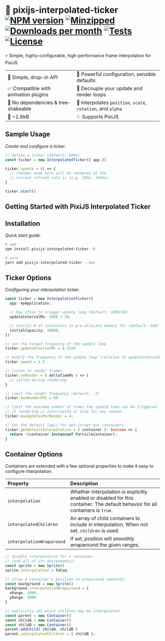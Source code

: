 # 🎥 pixijs-interpolated-ticker &nbsp;[![NPM version](https://img.shields.io/npm/v/pixijs-interpolated-ticker.svg)](https://www.npmjs.com/package/pixijs-interpolated-ticker) [![Minzipped](https://badgen.net/bundlephobia/minzip/pixijs-interpolated-ticker@latest)](https://bundlephobia.com/package/pixijs-interpolated-ticker) [![Downloads per month](https://img.shields.io/npm/dm/pixijs-interpolated-ticker.svg)](https://www.npmjs.com/package/pixijs-interpolated-ticker) [![Tests](https://github.com/reececomo/pixijs-interpolated-ticker/actions/workflows/tests.yml/badge.svg)](https://github.com/reececomo/pixijs-interpolated-ticker/actions/workflows/tests.yml) [![License](https://badgen.net/npm/license/pixijs-interpolated-ticker)](https://github.com/reececomo/pixijs-interpolated-ticker/blob/main/LICENSE)

⚡ Simple, highly-configurable, high-performance frame interpolation for PixiJS

| | |
| ------ | ------ |
| 🔮 Simple, drop-in API | 💪 Powerful configuration, sensible defaults |
| ✅ Compatible with animation plugins | 🚀 Decouple your update and render loops|
| 🍃 No dependencies & tree-shakeable | 🎥 Interpolates `position`, `scale`, `rotation`, and `alpha` |
| 🤏 ~1.6kB | ✨ Supports PixiJS |

## Sample Usage

*Create and configure a ticker.*

```ts
// define a ticker (default: 60Hz)
const ticker = new InterpolatedTicker({ app })

ticker.update = () => {
  // changes made here will be rendered at the
  // current refresh rate is (e.g. 30Hz, 144Hz)
}

ticker.start()
```

## Getting Started with PixiJS Interpolated Ticker

## Installation

*Quick start guide.*

```sh
# npm
npm install pixijs-interpolated-ticker -D

# yarn
yarn add pixijs-interpolated-ticker --dev
```

## Ticker Options

*Configuring your interpolation ticker.*

```ts
const ticker = new InterpolationTicker({
  app: myApplication,

  // how often to trigger update loop (default: 1000/60)
  updateIntervalMs: 1000 / 30,

  // initial # of containers to pre-allocate memory for (default: 500)
  initialCapacity: 10000, 
})

// set the target frequency of the update loop
ticker.updateIntervalMs = 8.3334

// modify the frequency of the update loop (relative to updateIntervalMs)
ticker.speed = 1.5

// listen to render frames
ticker.onRender = ( deltaTimeMs ) => {
  // called during rendering
}

// limit the render frequency (default: -1)
ticker.maxRenderFPS = 60

// limit the maximum number of times the update loop can be triggered
// if rendering is interrupted or slow for any reason
ticker.maxUpdatesPerRender = 4;

// set the default logic for opt-in/opt-out containers
ticker.getDefaultInterpolation = ( container ): boolean => {
  return !(container instanceof ParticleContainer);
}
```

## Container Options

Containers are extended with a few optional properties to make it easy to configure interpolation.

| Property | Description |
| :----- | :------ |
| `interpolation` | Whether interpolation is explicitly enabled or disabled for this container. The default behavior for all containers is `true`. |
| `interpolatedChildren` | An array of child containers to include in interpolation. When not set, `children` is used. |
| `interpolationWraparound` | If set, position will smoothly wraparound the given ranges. |

```ts
// disable interpolation for a container
// (and all of its descendants):
const sprite = new Sprite()
sprite.interpolation = false;

// allow a container's position to wraparound smoothly:
const background = new Sprite()
background.interpolationWraparound = {
  xRange: 1000,
  yRange: 2000
}

// explicitly set which children may be interpolated
const parent = new Container()
const childA = new Container()
const childB = new Container()
parent.addChild( childA, childB )
parent.interpolatedChildren = [ childB ];
```
